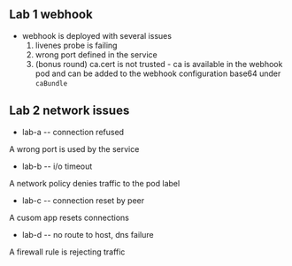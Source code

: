 ## Lab 1 webhook

- webhook is deployed with several issues
  1. livenes probe is failing
  2. wrong port defined in the service
  3. (bonus round) ca.cert is not trusted - ca is available in the webhook pod and can be added to the webhook configuration base64 under `caBundle`

## Lab 2 network issues

- lab-a -- connection refused

A wrong port is used by the service

- lab-b -- i/o timeout

A network policy denies traffic to the pod label

- lab-c -- connection reset by peer

A cusom app resets connections

- lab-d -- no route to host, dns failure

A firewall rule is rejecting traffic